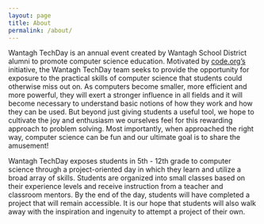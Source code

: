 ```yaml
---
layout: page
title: About
permalink: /about/
---
```


Wantagh TechDay is an annual event created by Wantagh School District alumni to promote computer science education. Motivated by [code.org’s](http://code.org) initiative, the Wantagh TechDay team seeks to provide the opportunity for exposure to the practical skills of computer science that students could otherwise miss out on. As computers become smaller, more efficient and more powerful, they will exert a stronger influence in all fields and it will become necessary to understand basic notions of how they work and how they can be used. But beyond just giving students a useful tool, we hope to cultivate the joy and enthusiasm we ourselves feel for this rewarding approach to problem solving. Most importantly, when approached the right way, computer science can be fun and our ultimate goal is to share the amusement! 

Wantagh TechDay exposes students in 5th - 12th grade to computer science through a project-oriented day in which they learn and utilize a broad array of skills. Students are organized into small classes based on their experience levels and receive instruction from a teacher and classroom mentors. By the end of the day, students will have completed a project that will remain accessible. It is our hope that students will also walk away with the inspiration and ingenuity to attempt a project of their own. 
